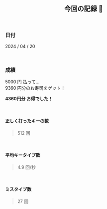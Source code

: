 <div align="center">
    <br>
    <h2>今回の記録 🍵</h2>
    <br>
</div>

### 日付

2024 / 04 / 20 

<br>

### 成績

5000 円 払って...  
9360 円分のお寿司をゲット！

**4360円分 お得でした！**

<br>

#### 正しく打ったキーの数

> 512 回

<br>

#### 平均キータイプ数

> 4.9 回/秒

<br>

#### ミスタイプ数

> 27 回

<br>
